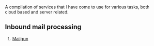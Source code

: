 A compilation of services that I have come to use for various tasks, both cloud based and server related.


## Inbound mail processing
1. [Mailgun](http://mailgun.com)